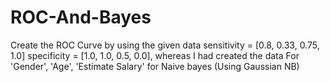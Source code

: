 # ROC-And-Bayes
<p>Create the ROC Curve by using the given data sensitivity = [0.8, 0.33, 0.75, 1.0]
specificity = [1.0, 1.0, 0.5, 0.0], whereas I had created the data For 'Gender', 'Age', 'Estimate Salary' for Naive bayes (Using Gaussian NB)</p>
